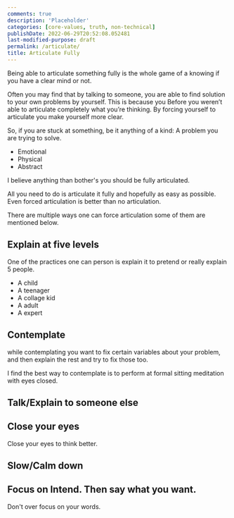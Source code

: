```yaml
---
comments: true
description: 'Placeholder' 
categories: [core-values, truth, non-technical]
publishDate: 2022-06-29T20:52:08.052481
last-modified-purpose: draft
permalink: /articulate/
title: Articulate Fully
---
```


Being able to articulate something fully is the whole game of a knowing if you have a clear mind or not.

Often you may find that by talking to someone, you are able to find solution to your own problems by yourself. This is because you Before you weren’t able to articulate completely what you’re thinking. By forcing yourself to articulate you make yourself more clear.

So, if you are stuck at something, be it anything of a kind: A problem you are trying to solve.

- Emotional
- Physical
- Abstract

I believe anything than bother's you should be fully articulated.

All you need to do is articulate it fully and hopefully as easy as possible. Even forced articulation is better than no articulation.

There are multiple ways one can force articulation some of them are mentioned below.

## Explain at five levels

One of the practices one can person is explain it to pretend or really explain 5 people.

- A child
- A teenager
- A collage kid
- A adult
- A expert

## Contemplate

while contemplating you want to fix certain variables about your problem, and then explain the rest and try to fix those too.

I find the best way to contemplate is to perform at formal sitting meditation with eyes closed.

## Talk/Explain to someone else 

## Close your eyes

Close your eyes to think better.

## Slow/Calm down

## Focus on Intend. Then say what you want.

Don't over focus on your words.